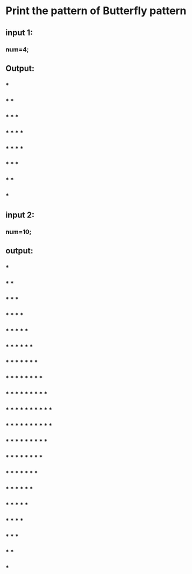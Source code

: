 # Print the pattern of Butterfly pattern 

## input 1:
### num=4;
## Output:

###       *
###     *   *
###   *   *   *
### *   *   *   *
### *   *   *   *
###   *   *   *
###     *   *
###       *


## input 2:
### num=10;
## output:

###                   *
###                 *   *
###               *   *   *
###             *   *   *   *
###           *   *   *   *   *
###        *   *   *   *   *   *   
###       *   *   *   *   *   *   *
###     *   *   *   *   *   *   *   *
###   *   *   *   *   *   *   *   *   *
### *   *   *   *   *   *   *   *   *   *
### *   *   *   *   *   *   *   *   *   *   
###   *   *   *   *   *   *   *   *   *
###     *   *   *   *   *   *   *   *
###       *   *   *   *   *   *   *
###         *   *   *   *   *   *
###           *   *   *   *   *
###             *   *   *   *
###               *   *   *
###                 *   *
###                   *